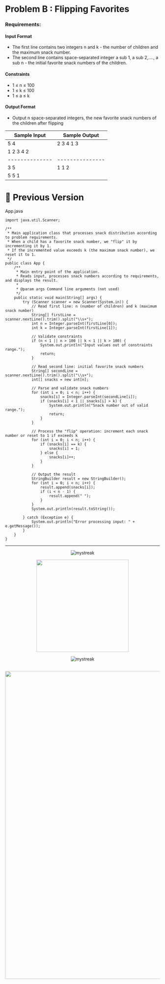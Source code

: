 # Problem B : Flipping Favorites

### Requirements:

#### Input Format
* The first line contains two integers n and k - the number of children and the maximum snack number.
* The second line contains space-separated integer a sub 1, a sub 2,...., a sub n - the initial favorite snack numbers of the children.

#### Constraints
* 1 ≤ n ≤ 100
* 1 ≤ k ≤ 100
* 1 ≤ a ≤ k

#### Output Format
* Output n space-separated integers, the new favorite snack numbers of the children after flipping

| Sample Input | Sample Output |
|--------------|---------------|
| 5 4          | 2 3 4 1 3     |
| 1 2 3 4 2    |               |
|--------------|---------------|
| 3 5          | 1 1 2         |
| 5 5 1        |               |

# 📁 Previous Version 

App.java 
```
import java.util.Scanner;

/**
 * Main application class that processes snack distribution according to problem requirements.
 * When a child has a favorite snack number, we "flip" it by incrementing it by 1.
 * If the incremented value exceeds k (the maximum snack number), we reset it to 1.
 */
public class App {
    /**
     * Main entry point of the application.
     * Reads input, processes snack numbers according to requirements, and displays the result.
     *
     * @param args Command line arguments (not used)
     */
    public static void main(String[] args) {
        try (Scanner scanner = new Scanner(System.in)) {
            // Read first line: n (number of children) and k (maximum snack number)
            String[] firstLine = scanner.nextLine().trim().split("\\s+");
            int n = Integer.parseInt(firstLine[0]);
            int k = Integer.parseInt(firstLine[1]);
            
            // Validate constraints
            if (n < 1 || n > 100 || k < 1 || k > 100) {
                System.out.println("Input values out of constraints range.");
                return;
            }
            
            // Read second line: initial favorite snack numbers
            String[] secondLine = scanner.nextLine().trim().split("\\s+");
            int[] snacks = new int[n];
            
            // Parse and validate snack numbers
            for (int i = 0; i < n; i++) {
                snacks[i] = Integer.parseInt(secondLine[i]);
                if (snacks[i] < 1 || snacks[i] > k) {
                    System.out.println("Snack number out of valid range.");
                    return;
                }
            }
            
            // Process the "flip" operation: increment each snack number or reset to 1 if exceeds k
            for (int i = 0; i < n; i++) {
                if (snacks[i] == k) {
                    snacks[i] = 1;
                } else {
                    snacks[i]++;
                }
            }
            
            // Output the result
            StringBuilder result = new StringBuilder();
            for (int i = 0; i < n; i++) {
                result.append(snacks[i]);
                if (i < n - 1) {
                    result.append(" ");
                }
            }
            System.out.println(result.toString());
            
        } catch (Exception e) {
            System.out.println("Error processing input: " + e.getMessage());
        }
    }
}
```

<!-- End point line insert Thanks for visiting enjoy your day, feel free to modify this  -->
---
<p align="center">
<img src="https://readme-typing-svg.demolab.com/?lines=Thanks+For+Visiting+Enjoy+Your+Day+~!;" alt="mystreak"/>
</p>

<!-- Genshin Impact -->
<div align="center">
<img src="https://media.giphy.com/media/BqjYZq0yMVRYvyCfgL/giphy.gif?cid=ecf05e476fpqi63k6pmpvgbhklal1pw4ewurwhz1gezg1ag0&ep=v1_stickers_search&rid=giphy.gif&ct=s" width="300">
</div>

<!-- End point line insert Comeback again next time, feel free to modify this  -->
<p align="center">
<img src="https://readme-typing-svg.demolab.com/?lines=💎💎Come+Back+Again+next+time💎💎" alt="mystreak"/>
</p>

</p>
    
<br>
<!-- End point insert background effect line of sight color red -->
<img src="https://user-images.githubusercontent.com/74038190/212284100-561aa473-3905-4a80-b561-0d28506553ee.gif" width="1000">
